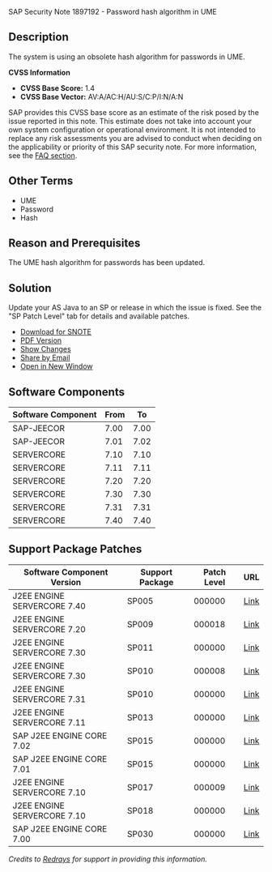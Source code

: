 SAP Security Note 1897192 - Password hash algorithm in UME

## Description

The system is using an obsolete hash algorithm for passwords in UME.

**CVSS Information**

- **CVSS Base Score:** 1.4
- **CVSS Base Vector:** AV:A/AC:H/AU:S/C:P/I:N/A:N

SAP provides this CVSS base score as an estimate of the risk posed by the issue reported in this note. This estimate does not take into account your own system configuration or operational environment. It is not intended to replace any risk assessments you are advised to conduct when deciding on the applicability or priority of this SAP security note. For more information, see the [FAQ section](https://service.sap.com/securitynotes/).

## Other Terms

- UME
- Password
- Hash

## Reason and Prerequisites

The UME hash algorithm for passwords has been updated.

## Solution

Update your AS Java to an SP or release in which the issue is fixed. See the "SP Patch Level" tab for details and available patches.

- [Download for SNOTE](https://notesdownloads.sap.com/note/0040000017702502017)
- [PDF Version](https://userapps.support.sap.com/sap/support/sfm/notes/print/0001897192?language=en-US&token=BC49242B3710D6255B9B2C49E6C3EB02)
- [Show Changes](https://me.sap.com/notesLatestChanges/0001897192/E/diff)
- [Share by Email](https://me.sap.com/notes/0001897192/S)
- [Open in New Window](https://me.sap.com/notes/0001897192/OpenNewWindow)

## Software Components

| Software Component | From | To |
|--------------------|------|----|
| SAP-JEECOR         | 7.00 | 7.00 |
| SAP-JEECOR         | 7.01 | 7.02 |
| SERVERCORE         | 7.10 | 7.10 |
| SERVERCORE         | 7.11 | 7.11 |
| SERVERCORE         | 7.20 | 7.20 |
| SERVERCORE         | 7.30 | 7.30 |
| SERVERCORE         | 7.31 | 7.31 |
| SERVERCORE         | 7.40 | 7.40 |

## Support Package Patches

| Software Component Version           | Support Package | Patch Level | URL                                                                                                       |
|--------------------------------------|-----------------|-------------|-----------------------------------------------------------------------------------------------------------|
| J2EE ENGINE SERVERCORE 7.40          | SP005           | 000000      | [Link](https://userapps.support.sap.com/sap/support/swdc/notes?cvnr=67838200100200019683&support_package=SP005&patch_level=000000) |
| J2EE ENGINE SERVERCORE 7.20          | SP009           | 000018      | [Link](https://userapps.support.sap.com/sap/support/swdc/notes?cvnr=01200615320200013150&support_package=SP009&patch_level=000018) |
| J2EE ENGINE SERVERCORE 7.30          | SP011           | 000000      | [Link](https://userapps.support.sap.com/sap/support/swdc/notes?cvnr=01200615320200014999&support_package=SP011&patch_level=000000) |
| J2EE ENGINE SERVERCORE 7.30          | SP010           | 000008      | [Link](https://userapps.support.sap.com/sap/support/swdc/notes?cvnr=01200615320200014999&support_package=SP010&patch_level=000008) |
| J2EE ENGINE SERVERCORE 7.31          | SP010           | 000000      | [Link](https://userapps.support.sap.com/sap/support/swdc/notes?cvnr=01200314690200014373&support_package=SP010&patch_level=000000) |
| J2EE ENGINE SERVERCORE 7.11          | SP013           | 000000      | [Link](https://userapps.support.sap.com/sap/support/swdc/notes?cvnr=01200314690200006908&support_package=SP013&patch_level=000000) |
| SAP J2EE ENGINE CORE 7.02             | SP015           | 000000      | [Link](https://userapps.support.sap.com/sap/support/swdc/notes?cvnr=01200615320200012550&support_package=SP015&patch_level=000000) |
| SAP J2EE ENGINE CORE 7.01             | SP015           | 000000      | [Link](https://userapps.support.sap.com/sap/support/swdc/notes?cvnr=01200615320200010876&support_package=SP015&patch_level=000000) |
| J2EE ENGINE SERVERCORE 7.10          | SP017           | 000009      | [Link](https://userapps.support.sap.com/sap/support/swdc/notes?cvnr=01200314690200004736&support_package=SP017&patch_level=000009) |
| J2EE ENGINE SERVERCORE 7.10          | SP018           | 000000      | [Link](https://userapps.support.sap.com/sap/support/swdc/notes?cvnr=01200314690200004736&support_package=SP018&patch_level=000000) |
| SAP J2EE ENGINE CORE 7.00             | SP030           | 000000      | [Link](https://userapps.support.sap.com/sap/support/swdc/notes?cvnr=01200314690200004228&support_package=SP030&patch_level=000000) |

*Credits to [Redrays](https://redrays.io) for support in providing this information.*